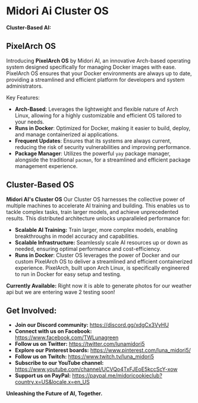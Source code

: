 # Midori Ai Cluster OS

**Cluster-Based AI:** 

## PixelArch OS

Introducing **PixelArch OS** by Midori AI, an innovative Arch-based operating system designed specifically for managing Docker images with ease. PixelArch OS ensures that your Docker environments are always up to date, providing a streamlined and efficient platform for developers and system administrators.

Key Features:
- **Arch-Based**: Leverages the lightweight and flexible nature of Arch Linux, allowing for a highly customizable and efficient OS tailored to your needs.
- **Runs in Docker**: Optimized for Docker, making it easier to build, deploy, and manage containerized ai applications.
- **Frequent Updates**: Ensures that its systems are always current, reducing the risk of security vulnerabilities and improving performance.
- **Package Manager**:  Utilizes the powerful `yay` package manager, alongside the traditional `pacman`, for a streamlined and efficient package management experience. 

## Cluster-Based OS

**Midori AI's Cluster OS** Our Cluster OS harnesses the collective power of multiple machines to accelerate AI training and building. This enables us to tackle complex tasks, train larger models, and achieve unprecedented results. This distributed architecture unlocks unparalleled performance for:

- **Scalable AI Training:** Train larger, more complex models, enabling breakthroughs in model accuracy and capabilities.
- **Scalable Infrastructure:**  Seamlessly scale AI resources up or down as needed, ensuring optimal performance and cost-efficiency.
- **Runs in Docker**: Cluster OS leverages the power of Docker and our custom PixelArch OS to deliver a streamlined and efficient containerized experience.  PixelArch, built upon Arch Linux, is specifically engineered to run in Docker for easy setup and testing.

**Currently Available:** Right now it is able to generate photos for our weather api but we are entering wave 2 testing soon!


## Get Involved:

* **Join our Discord community:** https://discord.gg/xdgCx3VyHU
* **Connect with us on Facebook:** https://www.facebook.com/TWLunagreen
* **Follow us on Twitter:** https://twitter.com/lunamidori5
* **Explore our Pinterest boards:** https://www.pinterest.com/luna_midori5/
* **Follow us on Twitch:** https://www.twitch.tv/luna_midori5
* **Subscribe to our YouTube channel:** https://www.youtube.com/channel/UCVQo4TxFJEoE5kccScY-xow
* **Support us on PayPal:** https://paypal.me/midoricookieclub?country.x=US&locale.x=en_US

**Unleashing the Future of AI, Together.**